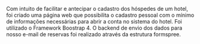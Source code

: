 Com intuito de facilitar e antecipar o cadastro dos hóspedes de um hotel, foi criado uma página web que possibilita o cadastro pessoal com o mínimo de informações necessárias para abrir a conta no sistema do hotel. Foi utilizado o Framework Boostrap 4. O backend de envio dos dados para nosso e-mail de reservas foi realizado através da estrutura formspree.

